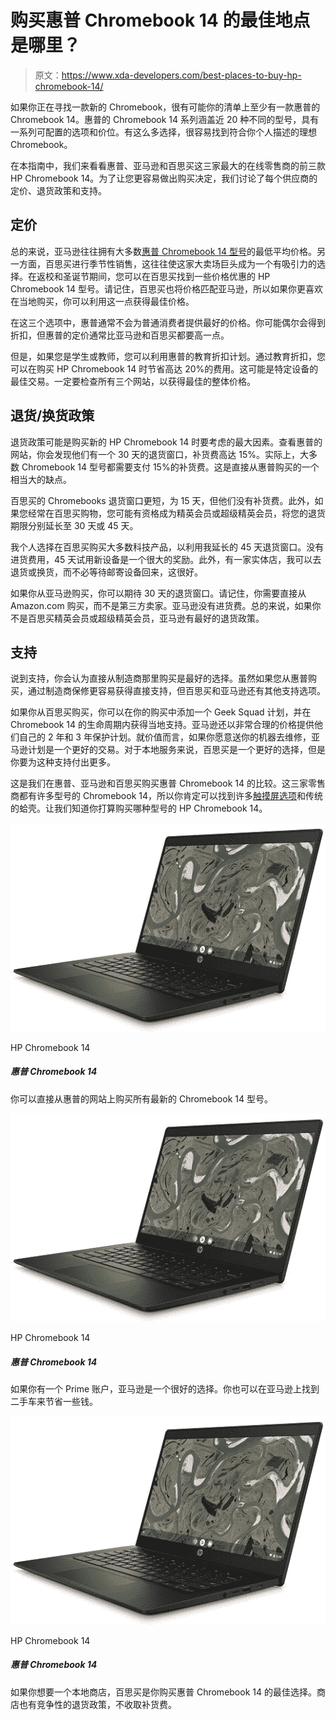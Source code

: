 # 购买惠普 Chromebook 14 的最佳地点是哪里？

> 原文：<https://www.xda-developers.com/best-places-to-buy-hp-chromebook-14/>

如果你正在寻找一款新的 Chromebook，很有可能你的清单上至少有一款惠普的 Chromebook 14。惠普的 Chromebook 14 系列涵盖近 20 种不同的型号，具有一系列可配置的选项和价位。有这么多选择，很容易找到符合你个人描述的理想 Chromebook。

在本指南中，我们来看看惠普、亚马逊和百思买这三家最大的在线零售商的前三款 HP Chromebook 14。为了让您更容易做出购买决定，我们讨论了每个供应商的定价、退货政策和支持。

## 定价

总的来说，亚马逊往往拥有大多数[惠普 Chromebook 14 型号](https://www.xda-developers.com/best-hp-chromebooks/)的最低平均价格。另一方面，百思买进行季节性销售，这往往使这家大卖场巨头成为一个有吸引力的选择。在返校和圣诞节期间，您可以在百思买找到一些价格优惠的 HP Chromebook 14 型号。请记住，百思买也将价格匹配亚马逊，所以如果你更喜欢在当地购买，你可以利用这一点获得最佳价格。

在这三个选项中，惠普通常不会为普通消费者提供最好的价格。你可能偶尔会得到折扣，但惠普的定价通常比亚马逊和百思买都要高一点。

但是，如果您是学生或教师，您可以利用惠普的教育折扣计划。通过教育折扣，您可以在购买 HP Chromebook 14 时节省高达 20%的费用。这可能是特定设备的最佳交易。一定要检查所有三个网站，以获得最佳的整体价格。

## 退货/换货政策

退货政策可能是购买新的 HP Chromebook 14 时要考虑的最大因素。查看惠普的网站，你会发现他们有一个 30 天的退货窗口，补货费高达 15%。实际上，大多数 Chromebook 14 型号都需要支付 15%的补货费。这是直接从惠普购买的一个相当大的缺点。

百思买的 Chromebooks 退货窗口更短，为 15 天，但他们没有补货费。此外，如果您经常在百思买购物，您可能有资格成为精英会员或超级精英会员，将您的退货期限分别延长至 30 天或 45 天。

我个人选择在百思买购买大多数科技产品，以利用我延长的 45 天退货窗口。没有进货费用，45 天试用新设备是一个很大的奖励。此外，有一家实体店，我可以去退货或换货，而不必等待邮寄设备回来，这很好。

如果你从亚马逊购买，你可以期待 30 天的退货窗口。请记住，你需要直接从 Amazon.com 购买，而不是第三方卖家。亚马逊没有进货费。总的来说，如果你不是百思买精英会员或超级精英会员，亚马逊有最好的退货政策。

## 支持

说到支持，你会认为直接从制造商那里购买是最好的选择。虽然如果您从惠普购买，通过制造商保修更容易获得直接支持，但百思买和亚马逊还有其他支持选项。

如果你从百思买购买，你可以在你的购买中添加一个 Geek Squad 计划，并在 Chromebook 14 的生命周期内获得当地支持。亚马逊还以非常合理的价格提供他们自己的 2 年和 3 年保护计划。就价值而言，如果你愿意送你的机器去维修，亚马逊计划是一个更好的交易。对于本地服务来说，百思买是一个更好的选择，但是你要为这种支持付出更多。

这是我们在惠普、亚马逊和百思买购买惠普 Chromebook 14 的比较。这三家零售商都有许多型号的 Chromebook 14，所以你肯定可以找到许多[触摸屏选项](https://www.xda-developers.com/best-chromebooks-touchscreens/)和传统的蛤壳。让我们知道你打算购买哪种型号的 HP Chromebook 14。

 <picture>![You can buy all of the latest Chromebook 14 models directly from HP's website.](img/9b609f2378de65fd27452ed2a402d89b.png)</picture> 

HP Chromebook 14

##### 惠普 Chromebook 14

你可以直接从惠普的网站上购买所有最新的 Chromebook 14 型号。

 <picture>![You can buy all of the latest Chromebook 14 models directly from HP's website.](img/9b609f2378de65fd27452ed2a402d89b.png)</picture> 

HP Chromebook 14

##### 惠普 Chromebook 14

如果你有一个 Prime 账户，亚马逊是一个很好的选择。你也可以在亚马逊上找到二手车来节省一些钱。

 <picture>![You can buy all of the latest Chromebook 14 models directly from HP's website.](img/9b609f2378de65fd27452ed2a402d89b.png)</picture> 

HP Chromebook 14

##### 惠普 Chromebook 14

如果你想要一个本地商店，百思买是你购买惠普 Chromebook 14 的最佳选择。商店也有竞争性的退货政策，不收取补货费。